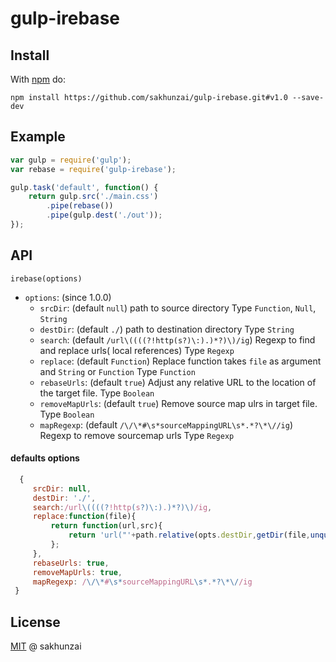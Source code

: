 # gulp-irebase

## Install

With [npm](https://github.com/sakhunzai/gulp-irebase.git#v1.0) do:

```
npm install https://github.com/sakhunzai/gulp-irebase.git#v1.0 --save-dev
```


## Example

```js
var gulp = require('gulp');
var rebase = require('gulp-irebase');

gulp.task('default', function() {
    return gulp.src('./main.css')
        .pipe(rebase())
        .pipe(gulp.dest('./out'));
});
```

## API


`irebase(options)`
* `options`: (since 1.0.0)
    * `srcDir`: (default `null`) path to source directory 
		Type `Function`, `Null`, `String`
	* `destDir`: (default `./`)  path to destination directory
		Type `String`
	* `search`: (default `/url\((((?!http(s?)\:).)*?)\)/ig`) Regexp to find and replace urls( local references)
		Type `Regexp`
	* `replace`: (default `Function`) Replace function takes `file` as argument and `String` or `Function` 
		Type `Function`	
    * `rebaseUrls`: (default `true`) Adjust any relative URL to the location of the target file.
		Type `Boolean`
    * `removeMapUrls`: (default `true`) Remove source map ulrs in target file.
		Type `Boolean`
	* `mapRegexp`: (default `/\/\*#\s*sourceMappingURL\s*.*?\*\//ig`) Regexp to remove sourcemap urls
		Type `Regexp`


#### defaults options

```js
  {
     srcDir: null,
     destDir: './',
     search:/url\((((?!http(s?)\:).)*?)\)/ig,
     replace:function(file){
         return function(url,src){
             return 'url("'+path.relative(opts.destDir,getDir(file,unquote(src)))+'")';
         };
     },
     rebaseUrls: true,
     removeMapUrls: true,
     mapRegexp: /\/\*#\s*sourceMappingURL\s*.*?\*\//ig
 }
```
## License

[MIT](http://en.wikipedia.org/wiki/MIT_License) @ sakhunzai


